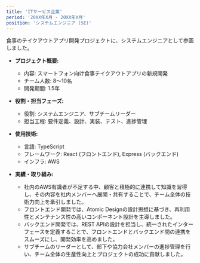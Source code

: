 ```yaml
---
title: 'ITサービス企業'
period: '20XX年X月 - 20XX年X月'
position: 'システムエンジニア (SE)'
---
```


食事のテイクアウトアプリ開発プロジェクトに、システムエンジニアとして参画しました。

- **プロジェクト概要:**
  - 内容: スマートフォン向け食事テイクアウトアプリの新規開発
  - チーム人数: 8〜10名
  - 開発期間: 1.5年

- **役割・担当フェーズ:**
  - 役割: システムエンジニア、サブチームリーダー
  - 担当工程: 要件定義、設計、実装、テスト、進捗管理

- **使用技術:**
  - 言語: TypeScript
  - フレームワーク: React (フロントエンド), Express (バックエンド)
  - インフラ: AWS

- **実績・取り組み:**
  - 社内のAWS有識者が不足する中、顧客と積極的に連携して知識を習得し、その内容を社内メンバーへ展開・共有することで、チーム全体の技術力向上を牽引しました。
  - フロントエンド開発では、Atomic Designの設計思想に基づき、再利用性とメンテナンス性の高いコンポーネント設計を主導しました。
  - バックエンド開発では、REST APIの設計を担当し、統一されたインターフェースを定義することで、フロントエンドとバックエンド間の連携をスムーズにし、開発効率を高めました。
  - サブチームのリーダーとして、部下や協力会社メンバーの進捗管理を行い、チーム全体の生産性向上とプロジェクトの成功に貢献しました。
